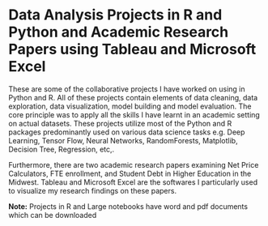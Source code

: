 # Data Analysis Projects in R and Python and Academic Research Papers using Tableau and Microsoft Excel

These are some of the collaborative projects I have worked on using in Python and R. All of these projects contain elements of data cleaning, data exploration, data visualization, model building and model evaluation. The core principle was to apply all the skills I have learnt in an academic setting on actual datasets. These projects utilize most of the Python and R packages predominantly used on various data science tasks e.g. Deep Learning, Tensor Flow, Neural Networks, RandomForests, Matplotlib, Decision Tree, Regression, etc,.  

Furthermore, there are two academic research papers examining Net Price Calculators, FTE enrollment, and Student Debt in Higher Education in the Midwest. Tableau and Microsoft Excel are the softwares I particularly used to visualize my research findings on these papers. 

**Note:** Projects in R and Large notebooks have word and pdf documents which can be downloaded
